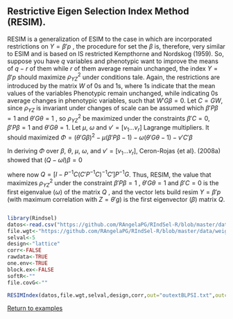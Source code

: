 ## Restrictive Eigen Selection Index Method (RESIM).

RESIM is a generalization of ESIM to the case in which are incorporated restrictions on $Y ={\beta'p}$ , the procedure for set the $\beta$ is, therefore, very similar to ESIM and is based on IS restricted Kempthorne and Nordskog (1959). So, suppose you have $q$ variables and phenotypic want to improve the means of $q-r$ of them while $r$ of them average remain unchanged, the index $Y=\beta'p$ should maximize $\rho_{YZ}^2$ under conditions tale. Again, the restrictions are introduced by the matrix $W$ of 0s and 1s, where 1s indicate that the mean values of the variables Phenotypic remain unchanged, while indicating 0s average changes in phenotypic variables, such that $W'G \beta =0$. Let $C=GW$, since $\rho_{YZ}$ is invariant under changes of scale can be assumed which $\beta'P \beta=1$ and $\theta'G \theta=1$ , so $\rho_{YZ}^2$ be maximized under the constraints $\beta'C=0$, $\beta'P \beta=1$ and $\theta'G \theta=1$. Let $\mu$, $\omega$ and $v'=[v_1 ... v_r]$ Lagrange multipliers. It should maximized $\Phi=(\theta'G\beta)^2 - \mu (\beta'P\beta-1) - \omega (\theta'G\theta-1)-v'C'\beta$

In deriving $\Phi$ over $\beta$, $\theta$, $\mu$, $\omega$, and $v'=[v_1 ... v_r]$, Ceron-Rojas {et al}. (2008a) showed that $(Q-\omega I)\beta=0$

where now $Q=[I-P^{-1}C(C'P^{-1}C)^{-1}C']P^{-1}G$. Thus, RESIM, the value that maximizes $\rho_{YZ}^2$ under the constraint $\beta'P\beta=1$ , $\theta'G\theta=1$ and $\beta'C=0$ is the first eigenvalue ($\omega$) of the matrix $Q$ , and the vector lets build resim $Y=\beta'p$ (with maximum correlation with $Z=\theta'g$) is the first eigenvector ($\beta$) matrix $Q$.

```R

library(Rindsel)
datos<-read.csv("https://github.com/RAngelaPG/RIndSel-R/blob/master/data/C1_PSI_05_Phen.csv",header=T,na.strings=c(NA,"."."-")) #Raw data to analized.
file.wgt<-"https://github.com/RAngelaPG/RIndSel-R/blob/master/data/weigth_C1_PSI.csv")   #name of the file where we write the economic weights and restrictions. 
selval<-5                                                                                    #Selection intensity.
design<-"lattice"                                                                            #Experimental design.
corr<-FALSE                                                                                  #You can decide if you want to work with the correlation matrix instead of variance and covariance matrix.
rawdata<-TRUE                                                                                #By default is TRUE when you are using design option "lattice" or "rcbd", use FALSE for design option "AdjMeans".
one.env<-TRUE                                                                                #Use FALSE for multienvironment trials.
block.ex<-FALSE                                                                              #Use FALSE always.
softR<-""                                                                                    #Use "" always.
file.covG<-""                                                                                #When design is "AdjMeans" and rawdata is FALSE, write the location of your variance and covariance matrix csv file.

RESIMIndex(datos,file.wgt,selval,design,corr,out="outextBLPSI.txt",outcsv="outBLPSI.csv",rawdata,one.env,block.ex,softR,file.covG)

```
[Return to examples](https://github.com/RAngelaPG/RIndSel-R/blob/master/Readme.md)
